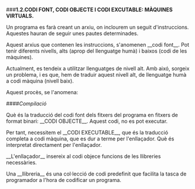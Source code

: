 ###__1.2.CODI FONT, CODI OBJECTE I CODI EXCUTABLE: MÀQUINES VIRTUALS.__

<p>Un programa es farà creant un arxiu, on inclourem un seguit d'instruccions. 
 Aquestes hauran de seguir unes pautes determinades.<p>

<p> Aquest arxius que contenen les instruccions, s'anomenen __codi font__. 
 Pot tenir diferents nivells, alts (aprop del llenguatge humà) i baixos 
 (codi de les màquines).<p>
 
 <p>Actualment, es tendeix a utilitzar llenguatges de nivell alt. Amb aixó, 
 sorgeix un problema, i es que, hem de traduir aquest nivell alt, de llenguatge 
 humà a codi màquina (nivell baix).<p>
 
 <p>Aquest procès, se l'anomena:<p>
 
 ####_Compilació_
 
 <p>Què és la traducció del codi font dels fitxers del programa en fitxers de format binari: __CODI OBJECTE__. 
 Aquest codi, no es pot executar.<p>
 
 <p>Per tant, necessitem el __CODI EXECUTABLE__, que és la traducció completa a codi màquina, 
 que es dur a terme per l'enllaçador. Què és  interpretat directament per l'enllaçador.<p>
 
 <p>__L'enllaçador__ insereix al codi objece funcions de les llibreries necessàries. 
 <p>Una __llibreria__ és una col·lecció de codi predefinit que facilita la tasca de 
 programador a l'hora de codificar un programa.<p>
 
 
 
 

 
 
 
 


